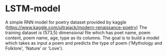 # LSTM-model
A simple RNN model for poetry dataset provided by kaggle (https://www.kaggle.com/ultrajack/modern-renaissance-poetry)
The training dataset is (573,5) dimensional file which has poet name, poem content, poem name, age, type as its columns. The goal is to build a model which takes as input a poem and predicts the type of poem ('Mythology and Folklore', 'Nature' or 'Love').
